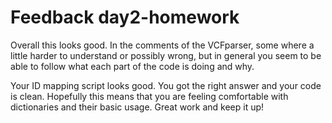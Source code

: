 # Feedback day2-homework

Overall this looks good. In the comments of the VCFparser, some where a little harder to understand or possibly wrong, but in general you seem to be able to follow what each part of the code is doing and why.

Your ID mapping script looks good. You got the right answer and your code is clean. Hopefully this means that you are feeling comfortable with dictionaries and their basic usage. Great work and keep it up!